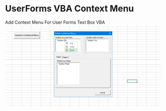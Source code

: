 # UserForms VBA Context Menu
 Add Context Menu For User Forms Text Box VBA
[![Use Tools Macro Tools VBA](https://github.com/vbatools/UserForms-VBA-Context-Menu/blob/main/ContextMenu.png)](https://youtu.be/mSKAK-qxskY)
